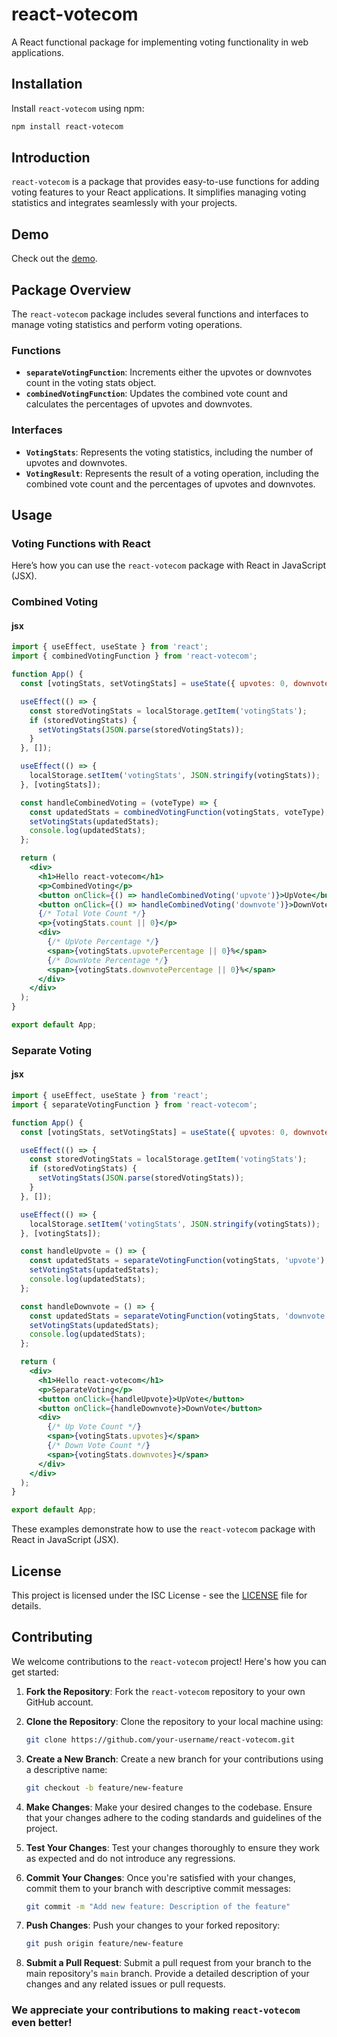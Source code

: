 # react-votecom
A React functional package for implementing voting functionality in web applications.

## Installation
Install `react-votecom` using npm:

```bash
npm install react-votecom
```

## Introduction
`react-votecom` is a package that provides easy-to-use functions for adding voting features to your React applications. It simplifies managing voting statistics and integrates seamlessly with your projects.

## Demo
Check out the [demo](https://react-votecom-demo1.surge.sh).

## Package Overview
The `react-votecom` package includes several functions and interfaces to manage voting statistics and perform voting operations.

### Functions
- **`separateVotingFunction`**: Increments either the upvotes or downvotes count in the voting stats object.
- **`combinedVotingFunction`**: Updates the combined vote count and calculates the percentages of upvotes and downvotes.

### Interfaces
- **`VotingStats`**: Represents the voting statistics, including the number of upvotes and downvotes.
- **`VotingResult`**: Represents the result of a voting operation, including the combined vote count and the percentages of upvotes and downvotes.

## Usage
### Voting Functions with React
Here’s how you can use the `react-votecom` package with React in JavaScript (JSX).

### Combined Voting
#### jsx
```jsx
import { useEffect, useState } from 'react';
import { combinedVotingFunction } from 'react-votecom';

function App() {
  const [votingStats, setVotingStats] = useState({ upvotes: 0, downvotes: 0, count: 0, upvotePercentage: 0, downvotePercentage: 0 });

  useEffect(() => {
    const storedVotingStats = localStorage.getItem('votingStats');
    if (storedVotingStats) {
      setVotingStats(JSON.parse(storedVotingStats));
    }
  }, []);

  useEffect(() => {
    localStorage.setItem('votingStats', JSON.stringify(votingStats));
  }, [votingStats]);

  const handleCombinedVoting = (voteType) => {
    const updatedStats = combinedVotingFunction(votingStats, voteType);
    setVotingStats(updatedStats);
    console.log(updatedStats);
  };

  return (
    <div>
      <h1>Hello react-votecom</h1>
      <p>CombinedVoting</p>
      <button onClick={() => handleCombinedVoting('upvote')}>UpVote</button>
      <button onClick={() => handleCombinedVoting('downvote')}>DownVote</button>
      {/* Total Vote Count */}
      <p>{votingStats.count || 0}</p>
      <div>
        {/* UpVote Percentage */}
        <span>{votingStats.upvotePercentage || 0}%</span>
        {/* DownVote Percentage */}
        <span>{votingStats.downvotePercentage || 0}%</span>
      </div>
    </div>
  );
}

export default App;
```

### Separate Voting
#### jsx
```jsx
import { useEffect, useState } from 'react';
import { separateVotingFunction } from 'react-votecom';

function App() {
  const [votingStats, setVotingStats] = useState({ upvotes: 0, downvotes: 0 });

  useEffect(() => {
    const storedVotingStats = localStorage.getItem('votingStats');
    if (storedVotingStats) {
      setVotingStats(JSON.parse(storedVotingStats));
    }
  }, []);

  useEffect(() => {
    localStorage.setItem('votingStats', JSON.stringify(votingStats));
  }, [votingStats]);

  const handleUpvote = () => {
    const updatedStats = separateVotingFunction(votingStats, 'upvote');
    setVotingStats(updatedStats);
    console.log(updatedStats);
  };

  const handleDownvote = () => {
    const updatedStats = separateVotingFunction(votingStats, 'downvote');
    setVotingStats(updatedStats);
    console.log(updatedStats);
  };

  return (
    <div>
      <h1>Hello react-votecom</h1>
      <p>SeparateVoting</p>
      <button onClick={handleUpvote}>UpVote</button>
      <button onClick={handleDownvote}>DownVote</button>
      <div>
        {/* Up Vote Count */}
        <span>{votingStats.upvotes}</span>
        {/* Down Vote Count */}
        <span>{votingStats.downvotes}</span>
      </div>
    </div>
  );
}

export default App;
```

These examples demonstrate how to use the `react-votecom` package with React in JavaScript (JSX).

## License
This project is licensed under the ISC License - see the [LICENSE](LICENSE) file for details.

## Contributing
We welcome contributions to the `react-votecom` project! Here's how you can get started:

1. **Fork the Repository**: Fork the `react-votecom` repository to your own GitHub account.

2. **Clone the Repository**: Clone the repository to your local machine using:

   ```bash
   git clone https://github.com/your-username/react-votecom.git
   ```

3. **Create a New Branch**: Create a new branch for your contributions using a descriptive name:

   ```bash
   git checkout -b feature/new-feature
   ```

4. **Make Changes**: Make your desired changes to the codebase. Ensure that your changes adhere to the coding standards and guidelines of the project.

5. **Test Your Changes**: Test your changes thoroughly to ensure they work as expected and do not introduce any regressions.

6. **Commit Your Changes**: Once you're satisfied with your changes, commit them to your branch with descriptive commit messages:

   ```bash
   git commit -m "Add new feature: Description of the feature"
   ```

7. **Push Changes**: Push your changes to your forked repository:

   ```bash
   git push origin feature/new-feature
   ```

8. **Submit a Pull Request**: Submit a pull request from your branch to the main repository's `main` branch. Provide a detailed description of your changes and any related issues or pull requests.
  
  ### We appreciate your contributions to making `react-votecom` even better!